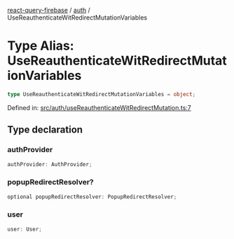 [react-query-firebase](../../modules.md) / [auth](../index.md) / UseReauthenticateWitRedirectMutationVariables

# Type Alias: UseReauthenticateWitRedirectMutationVariables

```ts
type UseReauthenticateWitRedirectMutationVariables = object;
```

Defined in: [src/auth/useReauthenticateWitRedirectMutation.ts:7](https://github.com/vpishuk/react-query-firebase/blob/1065ddd51f4c3a46c2f6510c1cc51259a3705cc2/src/auth/useReauthenticateWitRedirectMutation.ts#L7)

## Type declaration

### authProvider

```ts
authProvider: AuthProvider;
```

### popupRedirectResolver?

```ts
optional popupRedirectResolver: PopupRedirectResolver;
```

### user

```ts
user: User;
```

